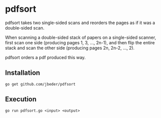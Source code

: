 # pdfsort

pdfsort takes two single-sided scans and reorders the pages as if it was a double-sided scan.

When scanning a double-sided stack of papers on a single-sided scanner, first scan one side (producing pages 1, 3, ..., 2n-1), and then flip the entire stack and scan the other side (producing pages 2n, 2n-2, ..., 2).

pdfsort orders a pdf produced this way.

## Installation

    go get github.com/jbeder/pdfsort

## Execution

    go run pdfsort.go <input> <output>
